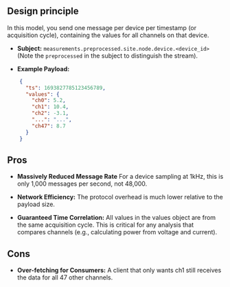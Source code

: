 ## **Design principle**
In this model, you send one message per device per timestamp (or acquisition cycle), containing the values for all channels on that device.

- **Subject:** `measurements.preprocessed.site.node.device.<device_id>` (Note the `preprocessed` in the subject to distinguish the stream).

- **Example Payload:**
 
```json
    {
      "ts": 1693827785123456789,
      "values": {
        "ch0": 5.2,
        "ch1": 10.4,
        "ch2": -3.1,
        "...": "...",
        "ch47": 8.7
      }
    }
```

## **Pros**

- **Massively Reduced Message Rate** For a device sampling at 1kHz, this is only 1,000 messages per second, not 48,000.

- **Network Efficiency:** The protocol overhead is much lower relative to the payload size.

- **Guaranteed Time Correlation:** All values in the values object are from the same acquisition cycle. This is critical for any analysis that compares channels (e.g., calculating power from voltage and current).

## **Cons**

- **Over-fetching for Consumers:** A client that only wants ch1 still receives the data for all 47 other channels.